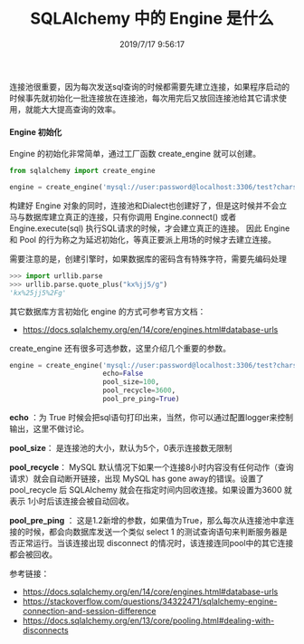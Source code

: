 ﻿---
title: SQLAlchemy 中的 Engine 是什么
tags: [sqlalchemy]
categories: SQLAlchemy
description: Engine 翻译过来就是引擎的意思，汽车通过引擎来驱动，而 SQLAlchemy 是通过 Engine 来驱动，Engine 维护了一个连接池（Pool）对象和方言（Dialect）。方言简单而言就是你连的到底是 MySQL 还是 Oracle 或者 PostgreSQL 还是其它数据库。
date: 2019/7/17 9:56:17
---

连接池很重要，因为每次发送sql查询的时候都需要先建立连接，如果程序启动的时候事先就初始化一批连接放在连接池，每次用完后又放回连接池给其它请求使用，就能大大提高查询的效率。

#### Engine 初始化

Engine 的初始化非常简单，通过工厂函数 create_engine 就可以创建。

```python
from sqlalchemy import create_engine

engine = create_engine('mysql://user:password@localhost:3306/test?charset=utf8')
```

构建好 Engine 对象的同时，连接池和Dialect也创建好了，但是这时候并不会立马与数据库建立真正的连接，只有你调用 Engine.connect() 或者 Engine.execute(sql) 执行SQL请求的时候，才会建立真正的连接。
因此 Engine 和 Pool 的行为称之为延迟初始化，等真正要派上用场的时候才去建立连接。

需要注意的是，创建引擎时，如果数据库的密码含有特殊字符，需要先编码处理

```python
>>> import urllib.parse
>>> urllib.parse.quote_plus("kx%jj5/g")
'kx%25jj5%2Fg'
```

其它数据库方言初始化 engine 的方式可参考官方文档：
- https://docs.sqlalchemy.org/en/14/core/engines.html#database-urls

create_engine 还有很多可选参数，这里介绍几个重要的参数。

```python
engine = create_engine('mysql://user:password@localhost:3306/test?charset=utf8',
                       echo=False
                       pool_size=100,
                       pool_recycle=3600,
                       pool_pre_ping=True)
```

**echo** ：为 True 时候会把sql语句打印出来，当然，你可以通过配置logger来控制输出，这里不做讨论。

**pool_size**： 是连接池的大小，默认为5个，0表示连接数无限制

**pool_recycle**： MySQL 默认情况下如果一个连接8小时内容没有任何动作（查询请求）就会自动断开链接，出现 MySQL has gone away的错误。设置了 pool_recycle 后 SQLAlchemy 就会在指定时间内回收连接。如果设置为3600 就表示 1小时后该连接会被自动回收。

**pool_pre_ping** ： 这是1.2新增的参数，如果值为True，那么每次从连接池中拿连接的时候，都会向数据库发送一个类似 select 1 的测试查询语句来判断服务器是否正常运行。当该连接出现 disconnect 的情况时，该连接连同pool中的其它连接都会被回收。

参考链接：

- https://docs.sqlalchemy.org/en/14/core/engines.html#database-urls
- https://stackoverflow.com/questions/34322471/sqlalchemy-engine-connection-and-session-difference
- https://docs.sqlalchemy.org/en/13/core/pooling.html#dealing-with-disconnects

